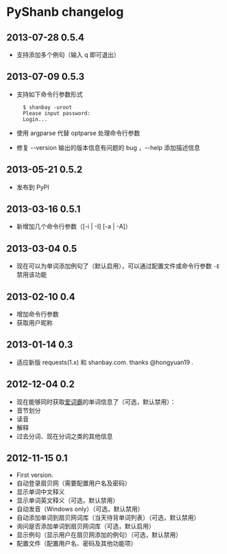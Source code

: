 # PyShanb changelog

## 2013-07-28 0.5.4

* 支持添加多个例句（输入 q 即可退出）

## 2013-07-09 0.5.3

* 支持如下命令行参数形式

        $ shanbay -uroot
        Please input password:
        Login...
* 使用 argparse 代替 optparse 处理命令行参数
* 修复 --version 输出的版本信息有问题的 bug ，--help 添加描述信息


## 2013-05-21 0.5.2

* 发布到 PyPI


## 2013-03-16 0.5.1

* 新增加几个命令行参数（[-i | -I] [-a | -A]）


## 2013-03-04 0.5

* 现在可以为单词添加例句了（默认启用），可以通过配置文件或命令行参数 `-E`
禁用该功能


## 2013-02-10 0.4

* 增加命令行参数
* 获取用户昵称


## 2013-01-14 0.3

* 适应新版 requests(1.x) 和 shanbay.com. thanks @hongyuan19 .


## 2012-12-04 0.2

* 现在能够同时获取[爱词霸](http://www.iciba.com)的单词信息了（可选，默认禁用）：
 * 音节划分
 * 读音
 * 解释
 * 过去分词、现在分词之类的其他信息


## 2012-11-15 0.1

* First version.
 * 自动登录扇贝网（需要配置用户名及密码）
 * 显示单词中文释义
 * 显示单词英文释义（可选，默认禁用）
 * 自动发音（Windows only）（可选，默认禁用）
 * 自动添加单词到扇贝网词库（当天待背单词列表）（可选，默认禁用）
 * 询问是否添加单词到扇贝网词库（可选，默认启用）
 * 显示例句（显示用户在扇贝网添加的例句）（可选，默认禁用）
 * 配置文件（配置用户名、密码及其他功能项）
